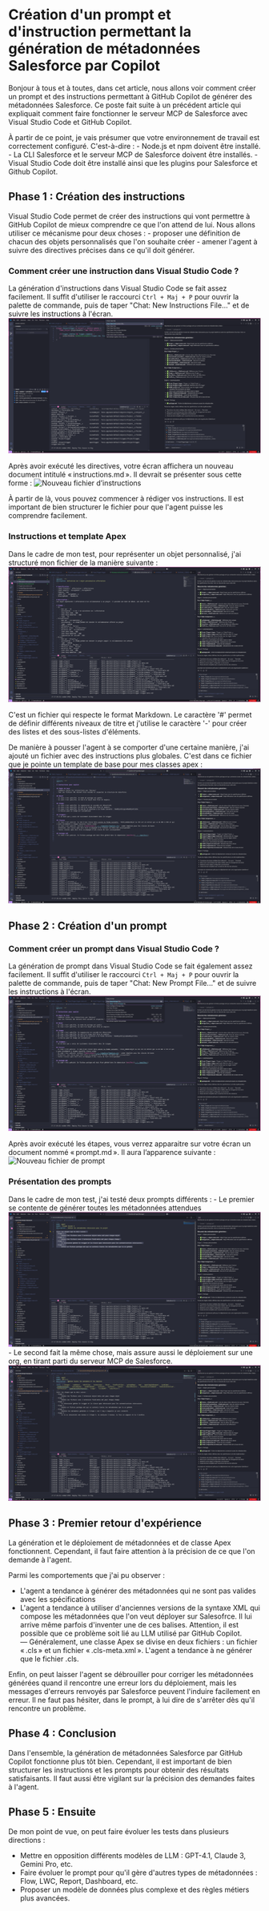 # Création d'un prompt et d'instruction permettant la génération de métadonnées Salesforce par Copilot

Bonjour à tous et à toutes, dans cet article, nous allons voir comment créer un prompt et des instructions permettant à GitHub Copilot de générer des métadonnées Salesforce. Ce poste fait suite à un précédent article qui expliquait comment faire fonctionner le serveur MCP de Salesforce avec Visual Studio Code et GitHub Copilot.

À partir de ce point, je vais présumer que votre environnement de travail est correctement configuré. C'est-à-dire :
    - Node.js et npm doivent être installé.
    - La CLI Salesforce et le serveur MCP de Salesforce doivent être installés.
    - Visual Studio Code doit être installé ainsi que les plugins pour Salesforce et Github Copilot.


## Phase 1 : Création des instructions

Visual Studio Code permet de créer des instructions qui vont permettre à GitHub Copilot de mieux comprendre ce que l'on attend de lui. Nous allons utiliser ce mécanisme pour deux choses :
    - proposer une définition de chacun des objets personnalisés que l'on souhaite créer
    - amener l'agent à suivre des directives précises dans ce qu'il doit générer.

### Comment créer une instruction dans Visual Studio Code ?

La génération d'instructions dans Visual Studio Code se fait assez facilement. Il suffit d'utiliser le raccourci `Ctrl + Maj + P` pour ouvrir la palette de commande, puis de taper "Chat: New Instructions File..." et de suivre les instructions à l'écran.
![Chat: New Instructions File...](<Screencap/Screencap - 03.png>)

Après avoir exécuté les directives, votre écran affichera un nouveau document intitulé « instructions.md ». Il devrait se présenter sous cette forme :
![Nouveau fichier d’instructions](<Screencap/Screencap — 04.png>)

À partir de là, vous pouvez commencer à rédiger vos instructions. Il est important de bien structurer le fichier pour que l'agent puisse les comprendre facilement.

### Instructions et template Apex

Dans le cadre de mon test, pour représenter un objet personnalisé, j'ai structuré mon fichier de la manière suivante :
![Fichier décrivant un objet](<Screencap/Screencap - 05.png>)

C'est un fichier qui respecte le format Markdown. Le caractère '#' permet de définir différents niveaux de titre et j'utilise le caractère '-' pour créer des listes et des sous-listes d'éléments.

De manière à pousser l'agent à se comporter d'une certaine manière, j'ai ajouté un fichier avec des instructions plus globales. C'est dans ce fichier que je pointe un template de base pour mes classes apex :
![Fichier d'instructions générales](<Screencap/Screencap - 06.png>)

## Phase 2 : Création d'un prompt

### Comment créer un prompt dans Visual Studio Code ?

La génération de prompt dans Visual Studio Code se fait également assez facilement. Il suffit d'utiliser le raccourci `Ctrl + Maj + P` pour ouvrir la palette de commande, puis de taper "Chat: New Prompt File..." et de suivre les instructions à l'écran.
![Chat: New Prompt File... ](<Screencap/Screencap - 07.png>)

Après avoir exécuté les étapes, vous verrez apparaitre sur votre écran un document nommé « prompt.md ». Il aura l’apparence suivante :
![Nouveau fichier de prompt](<Screencap/Screencap — 08.png>)

### Présentation des prompts

Dans le cadre de mon test, j'ai testé deux prompts différents :
    - Le premier se contente de générer toutes les métadonnées attendues
![Génération seul](<Screencap/Screencap - 09.png>)
    - Le second fait la même chose, mais assure aussi le déploiement sur une org, en tirant parti du serveur MCP de Salesforce.
![Génération et Déploiement](<Screencap/Screencap - 10.png>)

## Phase 3 : Premier retour d'expérience

La génération et le déploiement de métadonnées et de classe Apex fonctionnent. Cependant, il faut faire attention à la précision de ce que l'on demande à l'agent. 

Parmi les comportements que j'ai pu observer :
- L'agent a tendance à générer des métadonnées qui ne sont pas valides avec les spécifications
- L'agent a tendance à utiliser d'anciennes versions de la syntaxe XML qui compose les métadonnées que l'on veut déployer sur Salesofrce. Il lui arrive même parfois d'inventer une de ces balises. Attention, il est possible que ce problème soit lié au LLM utilisé par GitHub Copilot. 
— Généralement, une classe Apex se divise en deux fichiers : un fichier « .cls » et un fichier « .cls-meta.xml ». L'agent a tendance à ne générer que le fichier .cls. 

Enfin, on peut laisser l'agent se débrouiller pour corriger les métadonnées générées quand il rencontre une erreur lors du déploiement, mais les messages d'erreurs renvoyés par Salesforce peuvent l'induire facilement en erreur. Il ne faut pas hésiter, dans le prompt, à lui dire de s'arrêter dès qu'il rencontre un problème.

## Phase 4 : Conclusion

Dans l'ensemble, la génération de métadonnées Salesforce par GitHub Copilot fonctionne plus tôt bien. Cependant, il est important de bien structurer les instructions et les prompts pour obtenir des résultats satisfaisants. Il faut aussi être vigilant sur la précision des demandes faites à l'agent. 

## Phase 5 : Ensuite

De mon point de vue, on peut faire évoluer les tests dans plusieurs directions :
- Mettre en opposition différents modèles de LLM : GPT-4.1, Claude 3, Gemini Pro, etc.
- Faire évoluer le prompt pour qu'il gère d'autres types de métadonnées : Flow, LWC, Report, Dashboard, etc.
- Proposer un modèle de données plus complexe et des règles métiers plus avancées.